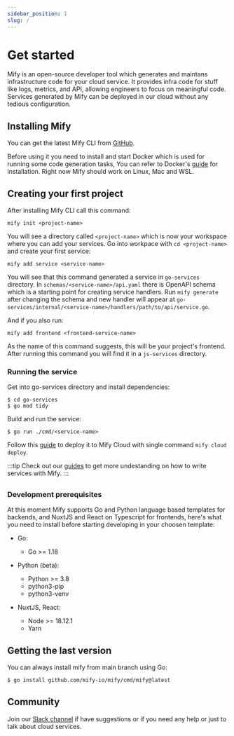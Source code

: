 ```yaml
---
sidebar_position: 1
slug: /
---
```


# Get started

Mify is an open-source developer tool which generates and maintans
infrastructure code for your cloud service. It provides infra code for stuff
like logs, metrics, and API, allowing engineers to focus on meaningful code.
Services generated by Mify can be deployed in our cloud without any tedious
configuration.

## Installing Mify

You can get the latest Mify CLI from [GitHub](https://github.com/mify-io/mify/releases).

Before using it you need to install and start Docker which is used for running
some code generation tasks, You can refer to Docker's
[guide](https://docs.docker.com/get-docker/) for installation.
Right now Mify should work on Linux, Mac and WSL.

## Creating your first project

After installing Mify CLI call this command:
```
mify init <project-name>
```

You will see a directory called `<project-name>` which is now your workspace where you can add your services.
Go into workpace with `cd <project-name>` and create your first service:
```
mify add service <service-name>
```
You will see that this command generated a service in `go-services` directory.
In `schemas/<service-name>/api.yaml` there is OpenAPI schema which is a starting point
for creating service handlers. Run `mify generate` after changing the schema and
new handler will appear at `go-services/internal/<service-name>/handlers/path/to/api/service.go`.

And if you also run:
```
mify add frontend <frontend-service-name>
```
As the name of this command suggests, this will be your project's frontend.
After running this command you will find it in a `js-services` directory.

### Running the service

Get into go-services directory and install dependencies:

```
$ cd go-services
$ go mod tidy
```

Build and run the service:

```
$ go run ./cmd/<service-name>
```

Follow this [guide](/docs/cloud/overview)  to deploy it to Mify Cloud with single command `mify cloud deploy`.


:::tip
Check out our [guides](/docs/guides/overview) to get more undestanding on how to
write services with Mify.
:::

##

### Development prerequisites

At this moment Mify supports Go and Python language based templates for
backends, and NuxtJS and React on Typescript for frontends, here's what you
need to install before starting developing in your choosen template:

- Go:
  - Go >= 1.18

- Python (beta):
  - Python >= 3.8
  - python3-pip
  - python3-venv

- NuxtJS, React:
  - Node >= 18.12.1
  - Yarn

## Getting the last version

You can always install mify from main branch using Go:
```sh
$ go install github.com/mify-io/mify/cmd/mify@latest
```
## Community

Join our [Slack
channel](https://join.slack.com/t/mifyio/shared_invite/zt-1llnbiio6-lG45E696QOEVzHb0__Qqxw)
if have suggestions or if you need any help or just to talk about cloud services.

